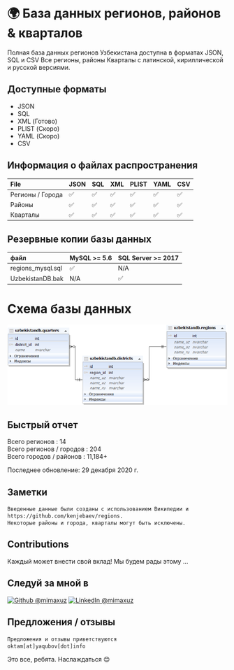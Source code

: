 
# 🌍 База данных регионов, районов  &amp; кварталов

Полная база данных регионов Узбекистана доступна в форматах JSON, SQL и CSV Все регионы, районы Кварталы с латинской, кириллической и русской версиями.


## Доступные форматы
- JSON
- SQL
- XML (Готово)
- PLIST (Скоро)
- YAML (Скоро)
- CSV

## Информация о файлах распространения
File | JSON | SQL | XML | PLIST | YAML | CSV
:------------ | :-------------| :-------------| :------------- |:-------------|:-------------|:-------------
Регионы / Города | :white_check_mark: | :white_check_mark: | :white_check_mark: | :white_check_mark: | :white_check_mark: | :white_check_mark:
Районы | :white_check_mark: | :white_check_mark: | :white_check_mark: | :white_check_mark: | :white_check_mark: | :white_check_mark:
Кварталы | :white_check_mark: | :white_check_mark: | :white_check_mark: | :white_check_mark: | :white_check_mark: | :white_check_mark:

## Резервные копии базы данных
файл | MySQL >= 5.6 | SQL Server >= 2017
:------------ | :-------------| :-------------
regions_mysql.sql | :white_check_mark: | N/A 
UzbekistanDB.bak | N/A | :white_check_mark: 

# Схема базы данных

![Области, города, поселки, районы узбекистана ](database_scheme.png )


## Быстрый отчет
Всего регионов : 14 <br>
Всего регионов / городов : 204 <br>
Всего городов / районов : 11,184+ <br>

Последнее обновление: 29 декабря 2020 г.

## Заметки
```
Введенные данные были созданы с использованием Википедии и https://github.com/kenjebaev/regions. 
Некоторые районы и города, кварталы могут быть исключены.
```

## Contributions
Каждый может внести свой вклад! Мы будем рады этому ...


## Следуй за мной в
<a href="https://github.com/mimaxuz/"><img alt="Github @mimaxuz" src="https://img.shields.io/static/v1?logo=github&message=Github&color=black&style=flat-square&label=" /></a> 
<a href="https://www.linkedin.com/in/mimaxuz/"><img alt="LinkedIn @mimaxuz" src="https://img.shields.io/static/v1?logo=linkedin&message=LinkedIn&color=black&style=flat-square&label=&link=https://twitter.com/mimaxuz" /></a>

## Предложения / отзывы
```
Предложения и отзывы приветствуются
oktam[at]yaqubov[dot]info
```

Это все, ребята. Наслаждаться 😊
